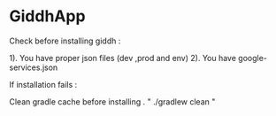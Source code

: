 # GiddhApp


Check before installing giddh :

1). You have proper json files (dev ,prod and env)
2). You have google-services.json

If installation fails :

Clean gradle cache before installing .  " ./gradlew clean "
